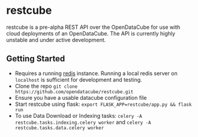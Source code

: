 restcube
===========

restcube is a pre-alpha REST API over the OpenDataCube for use with cloud deployments of an OpenDataCube. The API is currently highly unstable and under active development.

## Getting Started
* Requires a running [redis](https://redis.io/) instance. Running a local redis server on `localhost` is sufficient for development and testing.
* Clone the repo `git clone https://github.com/opendatacube/restcube.git`
* Ensure you have a usable datacube configuration file
* Start restcube using flask: `export FLASK_APP=restcube/app.py && flask run`
* To use Data Download or Indexing tasks: `celery -A restcube.tasks.indexing.celery worker` and `celery -A restcube.tasks.data.celery worker`
